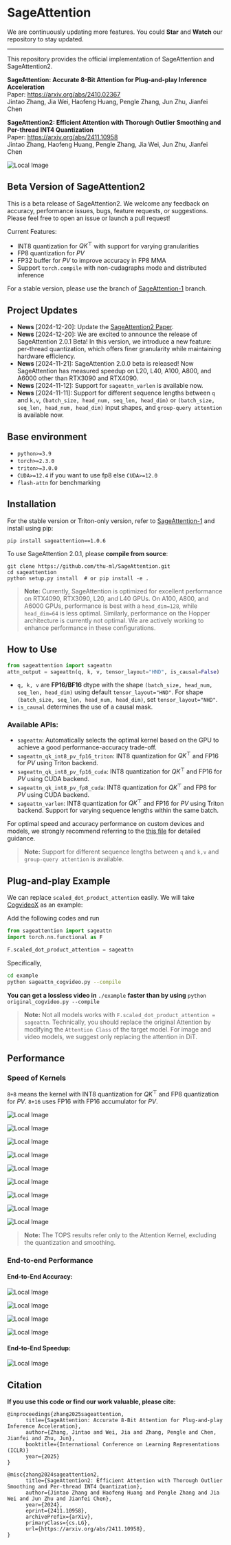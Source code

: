 # SageAttention
We are continuously updating more features. You could **Star** and **Watch** our repository to stay updated.

---
This repository provides the official implementation of SageAttention and SageAttention2.

**SageAttention: Accurate 8-Bit Attention for Plug-and-play Inference Acceleration**  
Paper: https://arxiv.org/abs/2410.02367  
Jintao Zhang, Jia Wei, Haofeng Huang, Pengle Zhang, Jun Zhu, Jianfei Chen

**SageAttention2: Efficient Attention with Thorough Outlier Smoothing and Per-thread INT4 Quantization**  
Paper: https://arxiv.org/abs/2411.10958  
Jintao Zhang, Haofeng Huang, Pengle Zhang, Jia Wei, Jun Zhu, Jianfei Chen

![Local Image](./assets/2.png)

## Beta Version of SageAttention2
This is a beta release of SageAttention2. We welcome any feedback on accuracy, performance issues, bugs, feature requests, or suggestions. Please feel free to open an issue or launch a pull request!

Current Features:
+ INT8 quantization for $QK^\top$ with support for varying granularities
+ FP8 quantization for $PV$
+ FP32 buffer for $PV$ to improve accuracy in FP8 MMA
+ Support `torch.compile` with non-cudagraphs mode and distributed inference

For a stable version, please use the branch of [SageAttention-1](https://github.com/thu-ml/SageAttention/tree/sageattention-1) branch.

## Project Updates
- **News** [2024-12-20]: Update the [SageAttention2 Paper](https://arxiv.org/abs/2411.10958).
- **News** [2024-12-20]: We are excited to announce the release of SageAttention 2.0.1 Beta! In this version, we introduce a new feature: per-thread quantization, which offers finer granularity while maintaining hardware efficiency.
- **News** [2024-11-21]: SageAttention 2.0.0 beta is released! Now SageAttention has measured speedup on L20, L40, A100, A800, and A6000 other than RTX3090 and RTX4090.
- **News** [2024-11-12]: Support for `sageattn_varlen` is available now.
- **News** [2024-11-11]: Support for different sequence lengths between `q` and `k,v`,  `(batch_size, head_num, seq_len, head_dim)` or `(batch_size, seq_len, head_num, head_dim)` input shapes, and `group-query attention` is available now.


## Base environment
+ `python>=3.9`   
+ `torch>=2.3.0`  
+ `triton>=3.0.0` 
+ `CUDA>=12.4` if you want to use fp8 else `CUDA>=12.0`
+ `flash-attn` for benchmarking

## Installation

For the stable version or Triton-only version, refer to [SageAttention-1](https://github.com/thu-ml/SageAttention/tree/sageattention-1) and install using pip:
```
pip install sageattention==1.0.6
```

To use SageAttention 2.0.1, please **compile from source**:
```
git clone https://github.com/thu-ml/SageAttention.git
cd sageattention 
python setup.py install  # or pip install -e .
```


> **Note:** Currently, SageAttention is optimized for excellent performance on RTX4090, RTX3090, L20, and L40 GPUs. On A100, A800, and A6000 GPUs, performance is best with a `head_dim=128`, while `head_dim=64` is less optimal. Similarly, performance on the Hopper architecture is currently not optimal. We are actively working to enhance performance in these configurations.


## How to Use
```python
from sageattention import sageattn
attn_output = sageattn(q, k, v, tensor_layout="HND", is_causal=False)
```
+ `q, k, v` are **FP16/BF16** dtype with the shape `(batch_size, head_num, seq_len, head_dim)` using default `tensor_layout="HND"`. For shape `(batch_size, seq_len, head_num, head_dim)`, set `tensor_layout="NHD"`. 
+ `is_causal` determines the use of a causal mask.

### Available APIs:
+ `sageattn`: Automatically selects the optimal kernel based on the GPU to achieve a good performance-accuracy trade-off.
+ `sageattn_qk_int8_pv_fp16_triton`: INT8 quantization for $QK^\top$ and FP16 for $PV$ using Triton backend.
+ `sageattn_qk_int8_pv_fp16_cuda`: INT8 quantization for $QK^\top$ and FP16 for $PV$ using CUDA backend.
+ `sageattn_qk_int8_pv_fp8_cuda`: INT8 quantization for $QK^\top$ and FP8 for $PV$ using CUDA backend.
+ `sageattn_varlen`: INT8 quantization for $QK^\top$ and FP16 for $PV$ using Triton backend. Support for varying sequence lengths within the same batch.

For optimal speed and accuracy performance on custom devices and models, we strongly recommend referring to the [this file](./sageattention/core.py) for detailed guidance.

> **Note:**
Support for different sequence lengths between `q` and `k,v` and `group-query attention` is available.


## **Plug-and-play Example**

We can replace `scaled_dot_product_attention` easily. 
We will take [CogvideoX](https://huggingface.co/THUDM/CogVideoX-2b) as an example:

Add the following codes and run
```python
from sageattention import sageattn
import torch.nn.functional as F

F.scaled_dot_product_attention = sageattn
```

Specifically,

```bash
cd example
python sageattn_cogvideo.py --compile
```

**You can get a lossless video in** `./example` **faster than by using** `python original_cogvideo.py --compile`

> **Note:** Not all models works with `F.scaled_dot_product_attention = sageattn`. Technically, you should replace the original Attention by modifying the `Attention Class` of the target model. For image and video models, we suggest only replacing the attention in DiT.


## Performance
### Speed of Kernels

`8+8` means the kernel with INT8 quantization for $QK^\top$ and FP8 quantization for $PV$. `8+16` uses FP16 with FP16 accumulator for $PV$.

![Local Image](./assets/4090_hd64.png)

![Local Image](./assets/4090_hd128.png)

![Local Image](./assets/L20_hd64.png)

![Local Image](./assets/L20_hd128.png)

![Local Image](./assets/A100_hd128.png)

![Local Image](./assets/A800_hd128.png)

![Local Image](./assets/A6000_hd128.png)

![Local Image](./assets/3090_hd64.png)

![Local Image](./assets/3090_hd128.png)

> **Note:** The TOPS results refer only to the Attention Kernel, excluding the quantization and smoothing.


### End-to-end Performance
#### **End-to-End Accuracy:**

![Local Image](./assets/22.png)

![Local Image](./assets/23.png)

![Local Image](./assets/24.png)

![Local Image](./assets/25.png)

#### **End-to-End Speedup:**

![Local Image](./assets/26.png)


## Citation
**If you use this code or find our work valuable, please cite:**
```
@inproceedings{zhang2025sageattention,
      title={SageAttention: Accurate 8-Bit Attention for Plug-and-play Inference Acceleration}, 
      author={Zhang, Jintao and Wei, Jia and Zhang, Pengle and Chen, Jianfei and Zhu, Jun},
      booktitle={International Conference on Learning Representations (ICLR)}
      year={2025}
}

@misc{zhang2024sageattention2,
      title={SageAttention2: Efficient Attention with Thorough Outlier Smoothing and Per-thread INT4 Quantization}, 
      author={Jintao Zhang and Haofeng Huang and Pengle Zhang and Jia Wei and Jun Zhu and Jianfei Chen},
      year={2024},
      eprint={2411.10958},
      archivePrefix={arXiv},
      primaryClass={cs.LG},
      url={https://arxiv.org/abs/2411.10958}, 
}
```

